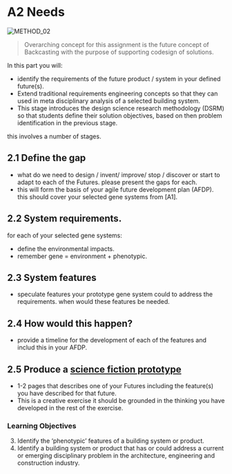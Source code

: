 # A2 Needs
![METHOD_02](https://github.com/timmcginley/Agile-Prototyping/assets/1415855/23c41df7-b987-4d23-9c3a-8144a56c896b)

>Overarching concept for this assignment is the future concept of Backcasting with the purpose of supporting codesign of solutions.

In this part you will:
* identify the requirements of the future product / system in your defined future(s).
* Extend traditional requirements engineering concepts so that they can used in meta disciplinary analysis of a selected building system.
* This stage introduces the design science research methodology (DSRM) so that students define their solution objectives, based on then problem identification in the previous stage.

this involves a number of stages.

## 2.1 Define the gap
* what do we need to design / invent/ improve/ stop / discover or start to adapt to each of the Futures. please present the gaps for each.
* this will form the basis of your agile future development plan (AFDP). this should cover your selected gene systems from [A1].
## 2.2 System requirements. 
for each of your selected gene systems:
* define the environmental impacts.
* remember gene = environment + phenotypic.
## 2.3 System features
* speculate features your prototype gene system could to address the requirements. when would these features be needed.
## 2.4 How would this happen? 
* provide a timeline for the development of each of the features and includ this in your AFDP.
## 2.5 Produce a [science fiction prototype]
* 1-2 pages that describes one of your Futures including the feature(s) you have described for that future.
* This is a creative exercise it should be grounded in the thinking you have developed in the rest of the exercise.

### Learning Objectives
3. Identify the ‘phenotypic’ features of a building system or product.
4. Identify a building system or product that has or could address a current or emerging disciplinary problem in the architecture, engineering and construction industry.

[science fiction prototype]: /Agile/Concepts/ScienceFictionPrototype
